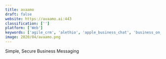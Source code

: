 ```yaml
---
title: avaamo
draft: false 
website: https://avaamo.ai:443
classification: ['']
platform: ['Web']
keywords: ['agile_crm', 'alethio', 'apple_business_chat', 'business_on_messenger', 'cliengo', 'drag_for_gmail', 'drift', 'fleep_for_business', 'kanbanmail', 'operator', 'postscript', 'realtalk', 'sonar', 'stealthy', 'tex', 'textrecruit', 'thank_you_harry', 'thready', 'virtru', 'whatsapp_business', 'whatsapp_quick_messages', 'wrinkl']
image: 2020/04/avaamo.png
---
```

Simple, Secure Business Messaging